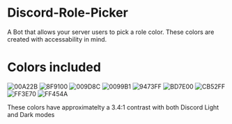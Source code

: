 # Discord-Role-Picker
A Bot that allows your server users to pick a role color. These colors are created with accessability in mind.

# Colors included
![00A22B](https://i.imgur.com/2Chs9D3.png) ![8F9100](https://i.imgur.com/j9gdZm0.png) ![009D8C](https://i.imgur.com/OPWbVIq.png)
![0099B1](https://i.imgur.com/xiFXsKH.png) ![9473FF](https://i.imgur.com/4XkFuxH.png) ![BD7E00](https://i.imgur.com/qHKs9JO.png)
![CB52FF](https://i.imgur.com/P4RCZVy.png) ![FF3E70](https://i.imgur.com/PizDiJ0.png) ![FF454A](https://i.imgur.com/J0lVMnh.png)

These colors have approximatelty a 3.4:1 contrast with both Discord Light and Dark modes
